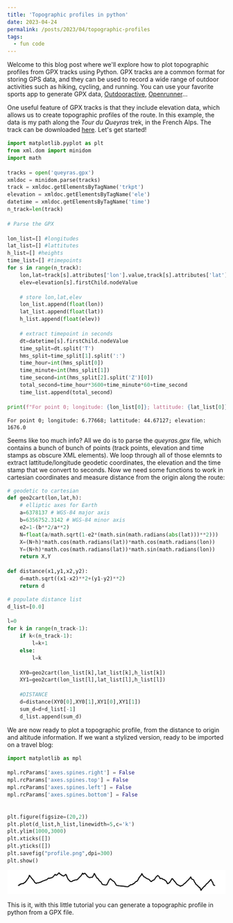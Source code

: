 ```yaml
---
title: 'Topographic profiles in python'
date: 2023-04-24
permalink: /posts/2023/04/topographic-profiles
tags:
  - fun code
---
```


Welcome to this blog post where we'll explore how to plot topographic profiles from GPX tracks using Python. GPX tracks are a common format for storing GPS data, and they can be used to record a wide range of outdoor activities such as hiking, cycling, and running. You can use your favorite sports app to generate GPX data, [Outdooractive](https://www.outdooractive.com/en/), [Openrunner](https://www.openrunner.com/en)... 

One useful feature of GPX tracks is that they include elevation data, which allows us to create topographic profiles of the route. In this example, the data is my path along the *Tour du Queyras* trek, in the French Alps. The track can be downloaded [here](https://drive.google.com/file/d/1iphwoXtZVGJlmsLLTDpkM-FvpMLe8eFX/view?usp=share_link). Let's get started!


```python
import matplotlib.pyplot as plt
from xml.dom import minidom
import math

tracks = open('queyras.gpx')
xmldoc = minidom.parse(tracks)
track = xmldoc.getElementsByTagName('trkpt')
elevation = xmldoc.getElementsByTagName('ele')
datetime = xmldoc.getElementsByTagName('time')
n_track=len(track)

# Parse the GPX

lon_list=[] #longitudes
lat_list=[] #lattitutes
h_list=[] #heights
time_list=[] #timepoints
for s in range(n_track):
    lon,lat=track[s].attributes['lon'].value,track[s].attributes['lat'].value
    elev=elevation[s].firstChild.nodeValue
    
    # store lon,lat,elev
    lon_list.append(float(lon))
    lat_list.append(float(lat))
    h_list.append(float(elev))
    
    # extract timepoint in seconds
    dt=datetime[s].firstChild.nodeValue
    time_split=dt.split('T')
    hms_split=time_split[1].split(':')
    time_hour=int(hms_split[0])
    time_minute=int(hms_split[1])
    time_second=int(hms_split[2].split('Z')[0])
    total_second=time_hour*3600+time_minute*60+time_second
    time_list.append(total_second)

print(f"For point 0; longitude: {lon_list[0]}; lattitude: {lat_list[0]}; elevation: {h_list[0]}")
```

    For point 0; longitude: 6.77668; lattitude: 44.67127; elevation: 1676.0


Seems like too much info? All we do is to parse the *queyras.gpx* file, which contains a bunch of bunch of points (track points, elevation and time stamps as obscure XML elements). We loop through all of those elemnts to extract lattitude/longitude geodetic coordinates, the elevation and the time stamp that we convert to seconds. Now we need some functions to work in cartesian coordinates and measure distance from the origin along the route:


```python
# geodetic to cartesian
def geo2cart(lon,lat,h):
    # elliptic axes for Earth
    a=6378137 # WGS-84 major axis
    b=6356752.3142 # WGS-84 minor axis
    e2=1-(b**2/a**2)
    N=float(a/math.sqrt(1-e2*(math.sin(math.radians(abs(lat)))**2)))
    X=(N+h)*math.cos(math.radians(lat))*math.cos(math.radians(lon))
    Y=(N+h)*math.cos(math.radians(lat))*math.sin(math.radians(lon))
    return X,Y

def distance(x1,y1,x2,y2):
    d=math.sqrt((x1-x2)**2+(y1-y2)**2)
    return d
```


```python
# populate distance list
d_list=[0.0]

l=0
for k in range(n_track-1):
    if k<(n_track-1):
        l=k+1
    else:
        l=k
        
    XY0=geo2cart(lon_list[k],lat_list[k],h_list[k])
    XY1=geo2cart(lon_list[l],lat_list[l],h_list[l])
    
    #DISTANCE
    d=distance(XY0[0],XY0[1],XY1[0],XY1[1])
    sum_d=d+d_list[-1]
    d_list.append(sum_d)
```

We are now ready to plot a topographic profile, from the distance to origin and altitude information. If we want a stylized version, ready to be imported on a travel blog:


```python
import matplotlib as mpl

mpl.rcParams['axes.spines.right'] = False
mpl.rcParams['axes.spines.top'] = False
mpl.rcParams['axes.spines.left'] = False
mpl.rcParams['axes.spines.bottom'] = False


plt.figure(figsize=(20,2))
plt.plot(d_list,h_list,linewidth=5,c='k')
plt.ylim(1000,3000)
plt.xticks([])
plt.yticks([])
plt.savefig("profile.png",dpi=300)
plt.show()
```

![png](/images/topographic_output.png)

This is it, with this little tutorial you can generate a topographic profile in python from a GPX file.
